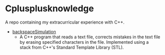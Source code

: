 # Cplusplusknowledge

A repo containing my extracurricular experience with C++.
- [backspaceSimulation](backspaceSimulation/Description.md)
  - A C++ program that reads a text file, corrects mistakes in the text file by erasing specified characters in the file. Implemented using a stack from C++'s Standard Template Library (STL).
